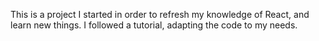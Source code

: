 This is a project I started in order to refresh my knowledge of React, and learn new things.
I followed a tutorial, adapting the code to my needs. 
